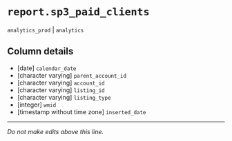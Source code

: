 # `report.sp3_paid_clients`
`analytics_prod` | `analytics`

## Column details
* [date]      `calendar_date`
* [character varying] `parent_account_id`
* [character varying] `account_id`
* [character varying] `listing_id`
* [character varying] `listing_type`
* [integer]   `wmid`
* [timestamp without time zone] `inserted_date`

-------------------------------------------------------------------------------
*Do not make edits above this line.*
